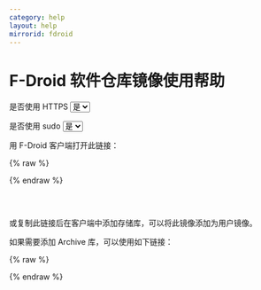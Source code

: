 ```yaml
---
category: help
layout: help
mirrorid: fdroid
---
```


# F-Droid 软件仓库镜像使用帮助

<form class="form-inline">
<div class="form-group">
	<label>是否使用 HTTPS</label>
	<select id="http-select" class="form-control content-select" data-target="#content-0,#content-1">
	  <option data-http_protocol="https://" selected>是</option>
	  <option data-http_protocol="http://">否</option>
	</select>
</div>
</form>


<form class="form-inline">
<div class="form-group">
	<label>是否使用 sudo</label>
	<select id="sudo-select" class="form-control content-select" data-target="#content-0,#content-1">
	  <option data-sudo="sudo " selected>是</option>
	  <option data-sudo="">否</option>
	</select>
</div>
</form>




用 F-Droid 客户端打开此链接：



{% raw %}
<script id="template-0" type="x-tmpl-markup">
{{http_protocol}}{{mirror}}/repo/?fingerprint=43238D512C1E5EB2D6569F4A3AFBF5523418B82E0A3ED1552770ABB9A9C9CCAB 
</script>
{% endraw %}

<p></p>

<pre>
<code id="content-0" class="language-plaintext" data-template="#template-0" data-select="#http-select,#sudo-select">
</code>
</pre>


或复制此链接后在客户端中添加存储库，可以将此镜像添加为用户镜像。

如果需要添加 Archive 库，可以使用如下链接：



{% raw %}
<script id="template-1" type="x-tmpl-markup">
{{http_protocol}}{{mirror}}/archive?fingerprint=43238D512C1E5EB2D6569F4A3AFBF5523418B82E0A3ED1552770ABB9A9C9CCAB
</script>
{% endraw %}

<p></p>

<pre>
<code id="content-1" class="language-plaintext" data-template="#template-1" data-select="#http-select,#sudo-select">
</code>
</pre>


